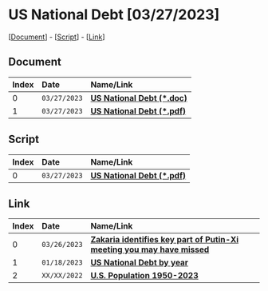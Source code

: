 # US National Debt [03/27/2023]

[[Document](#document)] - [[Script](#script)] - [[Link](#link)]

## Document

| Index | Date         | Name/Link                                                                                                                        |
|:------|:-------------|:---------------------------------------------------------------------------------------------------------------------------------|
| 0     | `03/27/2023` | **[US National Debt (*.doc)](https://github.com/mcc85s/FightingEntropy/blob/main/Docs/20230327/2023_0327-(USNationalDebt).doc)** |
| 1     | `03/27/2023` | **[US National Debt (*.pdf)](https://github.com/mcc85s/FightingEntropy/blob/main/Docs/20230327/2023_0327-(USNationalDebt).pdf)** |

## Script

| Index | Date         | Name/Link                                                                                                                        |
|:------|:-------------|:---------------------------------------------------------------------------------------------------------------------------------|
| 0     | `03/27/2023` | **[US National Debt (*.pdf)](https://github.com/mcc85s/FightingEntropy/blob/main/Docs/20230327/2023_0327-(USNationalDebt).ps1)** |

## Link

| Index | Date         | Name/Link                                                                                                                      |
|:------|:-------------|:-------------------------------------------------------------------------------------------------------------------------------|
| 0     | `03/26/2023` | **[Zakaria identifies key part of Putin-Xi meeting you may have missed](https://youtu.be/aeio9be2pw8)**                        |
| 1     | `01/18/2023` | **[US National Debt by year](https://www.thebalancemoney.com/national-debt-by-year-compared-to-gdp-and-major-events-3306287)** |
| 2     | `XX/XX/2022` | **[U.S. Population 1950-2023](https://www.macrotrends.net/countries/USA/united-states/population)**                            |
